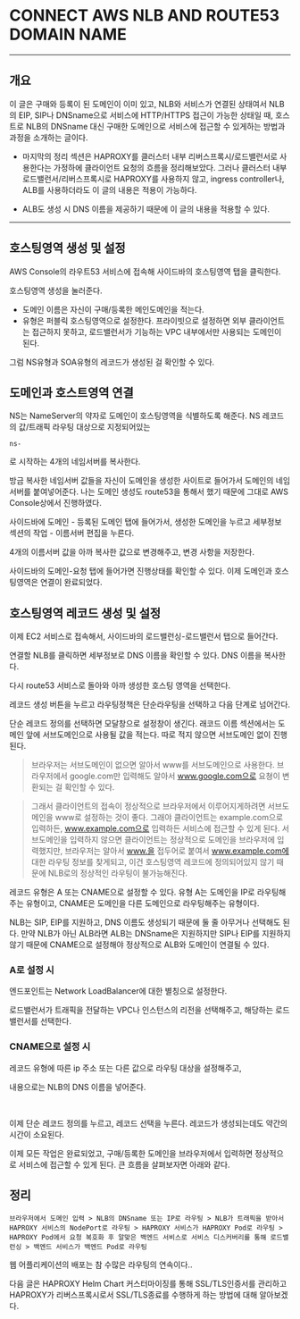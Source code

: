 # CONNECT AWS NLB AND ROUTE53 DOMAIN NAME

---

## 개요

이 글은 구매와 등록이 된 도메인이 이미 있고, NLB와 서비스가 연결된 상태여서 NLB의 EIP, SIP나 DNSname으로 서비스에 HTTP/HTTPS 접근이 가능한 상태일 때, 호스트로 NLB의 DNSname 대신 구매한 도메인으로 서비스에 접근할 수 있게하는 방법과 과정을 소개하는 글이다.

+ 마지막의 정리 섹션은 HAPROXY를 클러스터 내부 리버스프록시/로드밸런서로 사용한다는 가정하에 클라이언트 요청의 흐름을 정리해보았다. 그러나 클러스터 내부 로드밸런서/리버스프록시로 HAPROXY를 사용하지 않고, ingress controller나, ALB를 사용하더라도 이 글의 내용은 적용이 가능하다.

+ ALB도 생성 시 DNS 이름을 제공하기 때문에 이 글의 내용을  적용할 수 있다.

---

## 호스팅영역 생성 및 설정

AWS Console의 라우트53 서비스에 접속해 사이드바의 호스팅영역 탭을 클릭한다.

호스팅영역 생성을 눌러준다.

- 도메인 이름은 자신이 구매/등록한 메인도메인을 적는다.
- 유형은 퍼블릭 호스팅영역으로 설정한다. 프라이빗으로 설정하면 외부 클라이언트는 접근하지 못하고, 로드밸런서가 기능하는 VPC 내부에서만 사용되는 도메인이 된다.

그럼 NS유형과 SOA유형의 레코드가 생성된 걸 확인할 수 있다.

## 도메인과 호스트영역 연결

NS는 NameServer의 약자로 도메인이 호스팅영역을 식별하도록 해준다. NS 레코드의 값/트래픽 라우팅 대상으로 지정되어있는 

    ns-

로 시작하는 4개의 네임서버를 복사한다.

방금 복사한 네임서버 값들을 자신이 도메인을 생성한 사이트로 들어가서 도메인의 네임서버를 붙여넣어준다. 나는 도메인 생성도 route53을 통해서 했기 때문에 그대로 AWS Console상에서 진행하였다.

사이드바에 도메인 - 등록된 도메인 탭에 들어가서, 생성한 도메인을 누르고 세부정보 섹션의 작업 - 이름서버 편집을 누른다. 

4개의 이름서버 값을 아까 복사한 값으로 변경해주고, 변경 사항을 저장한다.

사이드바의 도메인-요청 탭에 들어가면 진행상태를 확인할 수 있다. 이제 도메인과 호스팅영역은 연결이 완료되었다.

## 호스팅영역 레코드 생성 및 설정

이제 EC2 서비스로 접속해서, 사이드바의 로드밸런싱-로드밸런서 탭으로 들어간다.

연결할 NLB를 클릭하면 세부정보로 DNS 이름을 확인할 수 있다. DNS 이름을 복사한다.

다시 route53 서비스로 돌아와 아까 생성한 호스팅 영역을 선택한다.

레코드 생성 버튼을 누르고 라우팅정책은 단순라우팅을 선택하고 다음 단계로 넘어간다.

단순 레코드 정의를 선택하면 모달창으로 설정창이 생긴다. 래코드 이름 섹션에서는 도메인 앞에 서브도메인으로 사용될 값을 적는다. 따로 적지 않으면 서브도메인 없이 진행된다.

> 브라우저는 서브도메인이 없으면 알아서 www를 서브도메인으로 사용한다. 브라우저에서 google.com만 입력해도 알아서 www.google.com으로 요쳥이 변환되는 걸 확인할 수 있다.

> 그래서 클라이언트의 접속이 정상적으로 브라우저에서 이루어지게하려면 서브도메인을 www로 설정하는 것이 좋다. 그래야 클라이언트는 example.com으로 입력하든, www.example.com으로 입력하든 서비스에 접근할 수 있게 된다. 서브도메인을 입력하지 않으면 클라이언트는 정상적으로 도메인을 브라우저에 입력했지만, 브라우저는 알아서 www.을 접두어로 붙여서 www.example.com에 대한 라우팅 정보를 찾게되고, 이건 호스팅영역 레코드에 정의되어있지 않기 때문에 NLB로의 정상적인 라우팅이 불가능해진다.

레코드 유형은 A 또는 CNAME으로 설정할 수 있다. 유형 A는 도메인을 IP로 라우팅해주는 유형이고, CNAME은 도메인을 다른 도메인으로 라우팅해주는 유형이다.

NLB는 SIP, EIP를 지원하고, DNS 이름도 생성되기 때문에 둘 줄 아무거나 선택해도 된다. 만약 NLB가 아닌 ALB라면 ALB는 DNSname은 지원하지만 SIP나 EIP를 지원하지 않기 때문에 CNAME으로 설정해야 정상적으로 ALB와 도메인이 연결될 수 있다.

### A로 설정 시

엔드포인트는 Network LoadBalancer에 대한 별칭으로 설정한다.

로드밸런서가 트래픽을 전달하는 VPC나 인스턴스의 리전을 선택해주고, 해당하는 로드밸런서를 선택한다.

### CNAME으로 설정 시 

레코드 유형에 따른 ip 주소 또는 다른 값으로 라우팅 대상을 설정해주고,

내용으로는 NLB의 DNS 이름을 넣어준다.

<br>

이제 단순 레코드 정의를 누르고, 레코드 선택을 누른다. 레코드가 생성되는데도 약간의 시간이 소요된다.

이제 모든 작업은 완료되었고, 구매/등록한 도메인을 브라우저에서 입력하면 정상적으로 서비스에 접근할 수 있게 된다. 큰 흐름을 살펴보자면 아래와 같다.

## 정리

    브라우저에서 도메인 입력 > NLB의 DNSname 또는 IP로 라우팅 > NLB가 트래픽을 받아서 HAPROXY 서비스의 NodePort로 라우팅 > HAPROXY 서비스가 HAPROXY Pod로 라우팅 > HAPROXY Pod에서 요청 복호화 후 알맞은 백엔드 서비스로 서비스 디스커버리를 통해 로드밸런싱 > 백엔드 서비스가 백엔드 Pod로 라우팅

웹 어플리케이션의 배포는 참 수많은 라우팅의 연속이다..

다음 글은 HAPROXY Helm Chart 커스터마이징를 통해 SSL/TLS인증서를 관리하고 HAPROXY가 리버스프록시로서 SSL/TLS종료를 수행하게 하는 방법에 대해 알아보겠다.
